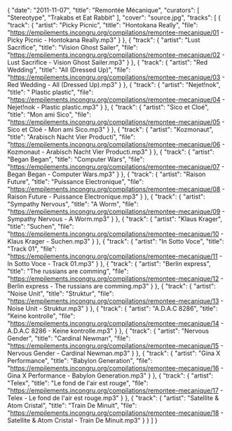 {
  "date": "2011-11-07",
  "title": "Remontée Mécanique",
  "curators": [
    "Stereotype",
    "Trakabs et Eat Rabbit"
  ],
  "cover": "source.jpg",
  "tracks": [
    {
      "track": {
        "artist": "Picky Picnic",
        "title": "Hontokana Really",
        "file": "https://empilements.incongru.org/compilations/remontee-mecanique/01 - Picky Picnic - Hontokana Really.mp3"
      }
    },
    {
      "track": {
        "artist": "Lust Sacrifice",
        "title": "Vision Ghost Sailer",
        "file": "https://empilements.incongru.org/compilations/remontee-mecanique/02 - Lust Sacrifice - Vision Ghost Sailer.mp3"
      }
    },
    {
      "track": {
        "artist": "Red Wedding",
        "title": "All (Dressed Up)",
        "file": "https://empilements.incongru.org/compilations/remontee-mecanique/03 - Red Wedding - All (Dressed Up).mp3"
      }
    },
    {
      "track": {
        "artist": "Nejet!nok",
        "title": " Plastic plastic",
        "file": "https://empilements.incongru.org/compilations/remontee-mecanique/04 - Nejet!nok -  Plastic plastic.mp3"
      }
    },
    {
      "track": {
        "artist": "Sico et Cloé",
        "title": "Mon ami Sico",
        "file": "https://empilements.incongru.org/compilations/remontee-mecanique/05 - Sico et Cloé - Mon ami Sico.mp3"
      }
    },
    {
      "track": {
        "artist": "Kozmonaut",
        "title": "Arabisch Nacht Vier Producti",
        "file": "https://empilements.incongru.org/compilations/remontee-mecanique/06 - Kozmonaut - Arabisch Nacht Vier Producti.mp3"
      }
    },
    {
      "track": {
        "artist": "Began Began",
        "title": "Computer Wars",
        "file": "https://empilements.incongru.org/compilations/remontee-mecanique/07 - Began Began - Computer Wars.mp3"
      }
    },
    {
      "track": {
        "artist": "Raison Future",
        "title": "Puissance Electronique",
        "file": "https://empilements.incongru.org/compilations/remontee-mecanique/08 - Raison Future - Puissance Electronique.mp3"
      }
    },
    {
      "track": {
        "artist": "Sympathy Nervous",
        "title": "A Worm",
        "file": "https://empilements.incongru.org/compilations/remontee-mecanique/09 - Sympathy Nervous - A Worm.mp3"
      }
    },
    {
      "track": {
        "artist": "Klaus Krager",
        "title": "Suchen",
        "file": "https://empilements.incongru.org/compilations/remontee-mecanique/10 - Klaus Krager - Suchen.mp3"
      }
    },
    {
      "track": {
        "artist": "In Sotto Voce",
        "title": "Track 01",
        "file": "https://empilements.incongru.org/compilations/remontee-mecanique/11 - In Sotto Voce - Track 01.mp3"
      }
    },
    {
      "track": {
        "artist": "Berlin express",
        "title": "The russians are comming",
        "file": "https://empilements.incongru.org/compilations/remontee-mecanique/12 - Berlin express - The russians are comming.mp3"
      }
    },
    {
      "track": {
        "artist": "Noise Unit",
        "title": "Struktur",
        "file": "https://empilements.incongru.org/compilations/remontee-mecanique/13 - Noise Unit - Struktur.mp3"
      }
    },
    {
      "track": {
        "artist": "A.D.A.C 8286",
        "title": "Keine kontrolle",
        "file": "https://empilements.incongru.org/compilations/remontee-mecanique/14 - A.D.A.C 8286 - Keine kontrolle.mp3"
      }
    },
    {
      "track": {
        "artist": "Nervous Gender",
        "title": "Cardinal Newman",
        "file": "https://empilements.incongru.org/compilations/remontee-mecanique/15 - Nervous Gender - Cardinal Newman.mp3"
      }
    },
    {
      "track": {
        "artist": "Gina X Performance",
        "title": "Babylon Generation",
        "file": "https://empilements.incongru.org/compilations/remontee-mecanique/16 - Gina X Performance - Babylon Generation.mp3"
      }
    },
    {
      "track": {
        "artist": "Telex",
        "title": "Le fond de l'air est rouge",
        "file": "https://empilements.incongru.org/compilations/remontee-mecanique/17 - Telex - Le fond de l'air est rouge.mp3"
      }
    },
    {
      "track": {
        "artist": "Satellite & Atom Cristal",
        "title": "Train De Minuit",
        "file": "https://empilements.incongru.org/compilations/remontee-mecanique/18 - Satellite & Atom Cristal - Train De Minuit.mp3"
      }
    }
  ]
}
